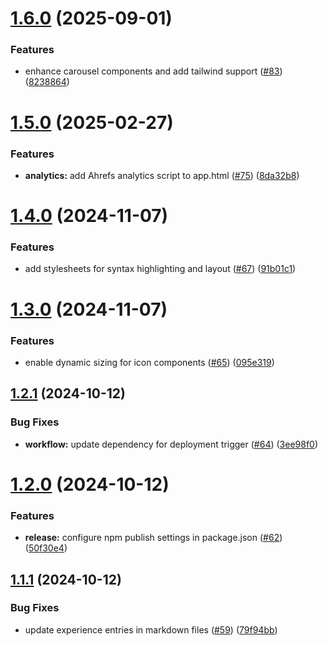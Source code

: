 # [1.6.0](https://github.com/codigo/mau-web/compare/v1.5.0...v1.6.0) (2025-09-01)


### Features

* enhance carousel components and add tailwind support ([#83](https://github.com/codigo/mau-web/issues/83)) ([8238864](https://github.com/codigo/mau-web/commit/8238864ea05dda13b97295177d07e3483bf0b6bf))

# [1.5.0](https://github.com/codigo/mau-web/compare/v1.4.0...v1.5.0) (2025-02-27)

### Features

- **analytics:** add Ahrefs analytics script to app.html ([#75](https://github.com/codigo/mau-web/issues/75)) ([8da32b8](https://github.com/codigo/mau-web/commit/8da32b8f6287c9a307120f8e827d75688f242e75))

# [1.4.0](https://github.com/codigo/mau-web/compare/v1.3.0...v1.4.0) (2024-11-07)

### Features

- add stylesheets for syntax highlighting and layout ([#67](https://github.com/codigo/mau-web/issues/67)) ([91b01c1](https://github.com/codigo/mau-web/commit/91b01c1f73eaf87bfc893b5233ec21458d46dabb))

# [1.3.0](https://github.com/codigo/mau-web/compare/v1.2.1...v1.3.0) (2024-11-07)

### Features

- enable dynamic sizing for icon components ([#65](https://github.com/codigo/mau-web/issues/65)) ([095e319](https://github.com/codigo/mau-web/commit/095e31972110833dd09f0dc2642deb83781d48a1))

## [1.2.1](https://github.com/codigo/mau-web/compare/v1.2.0...v1.2.1) (2024-10-12)

### Bug Fixes

- **workflow:** update dependency for deployment trigger ([#64](https://github.com/codigo/mau-web/issues/64)) ([3ee98f0](https://github.com/codigo/mau-web/commit/3ee98f03abaef9b27961520199b3086716b2b530))

# [1.2.0](https://github.com/codigo/mau-web/compare/v1.1.1...v1.2.0) (2024-10-12)

### Features

- **release:** configure npm publish settings in package.json ([#62](https://github.com/codigo/mau-web/issues/62)) ([50f30e4](https://github.com/codigo/mau-web/commit/50f30e490aa65d49c7577a2f1dd55cffe0fb9e88))

## [1.1.1](https://github.com/codigo/mau-web/compare/v1.1.0...v1.1.1) (2024-10-12)

### Bug Fixes

- update experience entries in markdown files ([#59](https://github.com/codigo/mau-web/issues/59)) ([79f94bb](https://github.com/codigo/mau-web/commit/79f94bbec708360648dfa6df67ae07c8fe756137))
